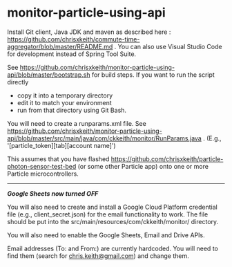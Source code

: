 # monitor-particle-using-api

Install Git client, Java JDK and maven as described here : https://github.com/chrisxkeith/commute-time-aggregator/blob/master/README.md . You can also use Visual Studio Code for development instead of Spring Tool Suite. 

See https://github.com/chrisxkeith/monitor-particle-using-api/blob/master/bootstrap.sh for build steps. If you want to run the script directly
* copy it into a temporary directory
* edit it to match your environment
* run from that directory using Git Bash.

You will need to create a runparams.xml file. See https://github.com/chrisxkeith/monitor-particle-using-api/blob/master/src/main/java/com/ckkeith/monitor/RunParams.java . (E.g., '[particle_token][tab][account name]')

This assumes that you have flashed https://github.com/chrisxkeith/particle-photon-sensor-test-bed (or some other Particle app) onto one or more Particle microcontrollers.

___
_**Google Sheets now turned OFF**_

You will also need to create and install a Google Cloud Platform credential file (e.g., client_secret.json) for the email functionality to work. The file should be put into the src/main/resources/com/ckkeith/monitor/ directory.

You will also need to enable the Google Sheets, Email and Drive APIs.

Email addresses (To: and From:) are currently hardcoded. You will need to find them (search for chris.keith@gmail.com) and change them.
